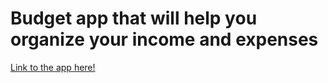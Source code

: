 <h1>Budget app that will help you organize your 
income and expenses</h1>

<a href="https://p6te.github.io/budget-app/">Link to the app here!</a>

